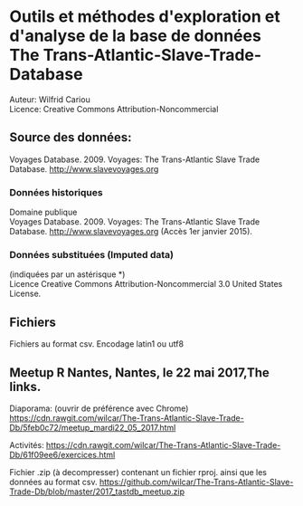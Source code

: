 # Outils et méthodes d'exploration et d'analyse de la base de données The Trans-Atlantic-Slave-Trade-Database 

Auteur: Wilfrid Cariou  
Licence: Creative Commons Attribution-Noncommercial 

## Source des données: 

Voyages Database. 2009. Voyages: The Trans-Atlantic Slave Trade Database. http://www.slavevoyages.org 

### Données historiques  
Domaine publique 	
Voyages Database. 2009. Voyages: The Trans-Atlantic Slave Trade Database. http://www.slavevoyages.org (Accès 1er janvier 2015).

### Données substituées (Imputed data)  
(indiquées par un astérisque *)  
Licence Creative Commons Attribution-Noncommercial 3.0 United States License.

## Fichiers
Fichiers au format csv. Encodage latin1 ou utf8

## Meetup R Nantes, Nantes, le 22 mai 2017,The links.

Diaporama: (ouvrir de préférence avec Chrome)   
https://cdn.rawgit.com/wilcar/The-Trans-Atlantic-Slave-Trade-Db/5feb0c72/meetup_mardi22_05_2017.html

Activités: https://cdn.rawgit.com/wilcar/The-Trans-Atlantic-Slave-Trade-Db/61f09ee6/exercices.html  

Fichier .zip (à decompresser) contenant un fichier rproj. ainsi que les données au format csv. https://github.com/wilcar/The-Trans-Atlantic-Slave-Trade-Db/blob/master/2017_tastdb_meetup.zip




